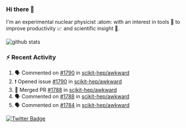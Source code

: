 ### Hi there 👋 

I'm an experimental nuclear physicist :atom: with an interest in tools :wrench: to improve productivity :chart_with_upwards_trend: and scientific insight :telescope:.

![github stats](https://github-readme-stats.vercel.app/api?username=agoose77&show_icons=true&hide_rank=true&hide_title=true&bg_color=30,e76445,904e95&text_color=efe3ec&icon_color=efe3ec)
<!--
**agoose77/agoose77** is a ✨ _special_ ✨ repository because its `README.md` (this file) appears on your GitHub profile.

Here are some ideas to get you started:

- 🔭 I’m currently working on ...
- 🌱 I’m currently learning ...
- 👯 I’m looking to collaborate on ...
- 🤔 I’m looking for help with ...
- 💬 Ask me about ...
- 📫 How to reach me: ...
- 😄 Pronouns: ...
- ⚡ Fun fact: ...
-->

### :zap: Recent Activity
<!--START_SECTION:activity-->
1. 🗣 Commented on [#1790](https://github.com/scikit-hep/awkward/issues/1790) in [scikit-hep/awkward](https://github.com/scikit-hep/awkward)
2. ❗️ Opened issue [#1790](https://github.com/scikit-hep/awkward/issues/1790) in [scikit-hep/awkward](https://github.com/scikit-hep/awkward)
3. 🎉 Merged PR [#1788](https://github.com/scikit-hep/awkward/pull/1788) in [scikit-hep/awkward](https://github.com/scikit-hep/awkward)
4. 🗣 Commented on [#1788](https://github.com/scikit-hep/awkward/issues/1788) in [scikit-hep/awkward](https://github.com/scikit-hep/awkward)
5. 🗣 Commented on [#1784](https://github.com/scikit-hep/awkward/issues/1784) in [scikit-hep/awkward](https://github.com/scikit-hep/awkward)
<!--END_SECTION:activity-->


[![Twitter Badge](https://img.shields.io/twitter/follow/agoose77?style=flat-square&logo=Twitter&logoColor=white&color=cornflowerblue)](https://twitter.com/agoose77)
